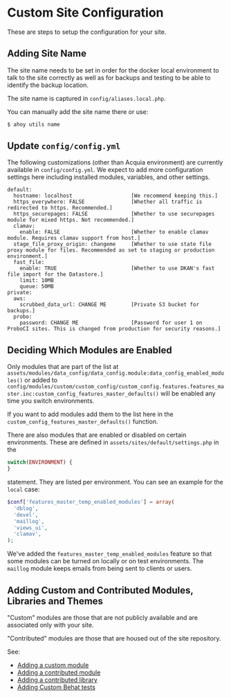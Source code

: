 # Custom Site Configuration

These are steps to setup the configuration for your site.

## Adding Site Name

The site name needs to be set in order for the docker local environment to talk to the site correctly as well as for backups and testing to be able to identify the backup location.

The site name is captured in ``config/aliases.local.php``.

You can manually add the site name there or use:

```bash
$ ahoy utils name
```

## Update ``config/config.yml``

The following customizations (other than Acquia environment) are currently available in ``config/config.yml``. We expect to add more configuration settings here including installed modules, variables, and other settings.

```
default:
  hostname: localhost                   [We recommend keeping this.]
  https_everywhere: FALSE               [Whether all traffic is redirected to https. Recommended.]
  https_securepages: FALSE              [Whether to use securepages module for mixed https. Not recommended.]
  clamav:     
    enable: FALSE                       [Whether to enable clamav module. Requires clamav support from host.]
  stage_file_proxy_origin: changeme     [Whether to use state file proxy module for files. Recommended as set to staging or production environment.]
  fast_file:      
    enable: TRUE                        [Whether to use DKAN's fast file import for the Datastore.]
    limit: 10MB
    queue: 50MB
private:
  aws:
    scrubbed_data_url: CHANGE ME        [Private S3 bucket for backups.]
  probo:
    password: CHANGE ME                 [Password for user 1 on ProboCI sites. This is changed from production for security reasons.]
```
## Deciding Which Modules are Enabled

Only modules that are part of the list at ``assets/modules/data_config/data_config.module:data_config_enabled_modules()`` or added to ``config/modules/custom/custom_config/custom_config.features.features_master.inc:custom_config_features_master_defaults()`` will be enabled any time you switch environments.

If you want to add modules add them to the list here in the ``custom_config_features_master_defaults()`` function.

There are also modules that are enabled or disabled on certain environments. These are defined in ``assets/sites/default/settings.php`` in the

```php
switch(ENVIRONMENT) {
}
```

statement. They are listed per environment. You can see an example for the ``local`` case:

```php
$conf['features_master_temp_enabled_modules'] = array(
  'dblog',
  'devel',
  'maillog',
  'views_ui',
  'clamav',
);
```

We've added the ``features_master_temp_enabled_modules`` feature so that some modules can be turned on locally or on test environments. The ``maillog`` module keeps emails from being sent to clients or users.

## Adding Custom and Contributed Modules, Libraries and Themes

"Custom" modules are those that are not publicly available and are associated only with your site.

"Contributed" modules are those that are housed out of the site repository.

See:

* [Adding a custom module](../common_tasks/add-custom-module.md)
* [Adding a contributed module](../common_tasks/add-contrib-module.md)
* [Adding a contributed library](../common_tasks/add-contrib-library.md)
* [Adding Custom Behat tests](../common_tasks/add-custom-behat-test.md)
